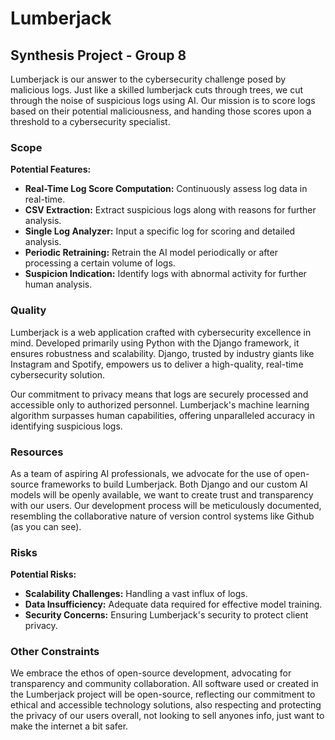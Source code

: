 # Lumberjack

## Synthesis Project - Group 8

Lumberjack is our answer to the cybersecurity challenge posed by malicious logs. Just like a skilled lumberjack cuts through trees, we cut through the noise of suspicious logs using AI. Our mission is to score logs based on their potential maliciousness, and handing those scores upon a threshold to a cybersecurity specialist.

### Scope

**Potential Features:**
- **Real-Time Log Score Computation:** Continuously assess log data in real-time.
- **CSV Extraction:** Extract suspicious logs along with reasons for further analysis.
- **Single Log Analyzer:** Input a specific log for scoring and detailed analysis.
- **Periodic Retraining:** Retrain the AI model periodically or after processing a certain volume of logs.
- **Suspicion Indication:** Identify logs with abnormal activity for further human analysis.

### Quality

Lumberjack is a web application crafted with cybersecurity excellence in mind. Developed primarily using Python with the Django framework, it ensures robustness and scalability. Django, trusted by industry giants like Instagram and Spotify, empowers us to deliver a high-quality, real-time cybersecurity solution.

Our commitment to privacy means that logs are securely processed and accessible only to authorized personnel. Lumberjack's machine learning algorithm surpasses human capabilities, offering unparalleled accuracy in identifying suspicious logs.

### Resources

As a team of aspiring AI professionals, we advocate for the use of open-source frameworks to build Lumberjack. Both Django and our custom AI models will be openly available, we want to create trust and transparency with our users. Our development process will be meticulously documented, resembling the collaborative nature of version control systems like Github (as you can see).

### Risks

**Potential Risks:**
- **Scalability Challenges:** Handling a vast influx of logs.
- **Data Insufficiency:** Adequate data required for effective model training.
- **Security Concerns:** Ensuring Lumberjack's security to protect client privacy.

### Other Constraints

We embrace the ethos of open-source development, advocating for transparency and community collaboration. All software used or created in the Lumberjack project will be open-source, reflecting our commitment to ethical and accessible technology solutions, also respecting and protecting the privacy of our users overall, not looking to sell anyones info, just want to make the internet a bit safer.
